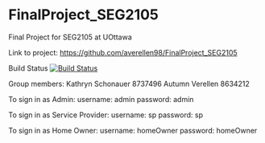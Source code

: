 # FinalProject_SEG2105
Final Project for SEG2105 at UOttawa

Link to project: https://github.com/averellen98/FinalProject_SEG2105

Build Status
[![Build Status](https://circleci.com/gh/averellen98/FinalProject_SEG2105.png?branch=master)](https://circleci.com/gh/averellen98/FinalProject_SEG2105)

Group members:
  Kathryn Schonauer 8737496
  Autumn Verellen 8634212
  
  To sign in as Admin:
  username: admin
  password: admin

  To sign in as Service Provider:
  username: sp
  password: sp

  To sign in as Home Owner:
  username: homeOwner
  password: homeOwner
